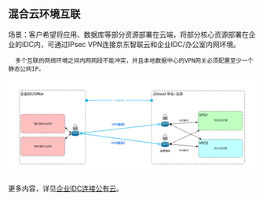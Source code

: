 ## 混合云环境互联

场景：客户希望将应用、数据库等部分资源部署在云端，将部分核心资源部署在企业的IDC内，可通过IPsec VPN连接京东智联云和企业IDC/办公室内网环境。

```
  多个互联的网络环境之间内网网段不能冲突，并且本地数据中心的VPN网关必须配置至少一个静态公网IP。
```

![](../../../../../image/Networking/VPN/Getting-Started/connection-into-idc.png)

更多内容，详见[企业IDC连接公有云](../../Getting-Started/Connection-Into-On-Premise.md)。
